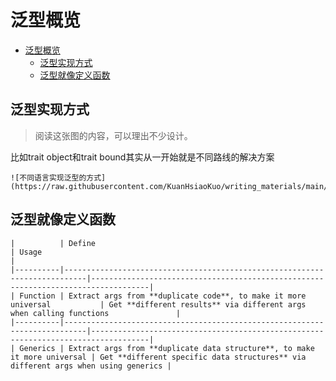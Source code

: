# 泛型概览

<!--ts-->
* [泛型概览](#泛型概览)
   * [泛型实现方式](#泛型实现方式)
   * [泛型就像定义函数](#泛型就像定义函数)

<!-- Created by https://github.com/ekalinin/github-markdown-toc -->
<!-- Added by: runner, at: Sat Oct 22 06:02:11 UTC 2022 -->

<!--te-->

## 泛型实现方式

> 阅读这张图的内容，可以理出不少设计。

比如trait object和trait bound其实从一开始就是不同路线的解决方案

~~~admonish info title='不同语言实现泛型的方式' collapsible=true
![不同语言实现泛型的方式](https://raw.githubusercontent.com/KuanHsiaoKuo/writing_materials/main/imgs/12%EF%BD%9C%E7%B1%BB%E5%9E%8B%E7%B3%BB%E7%BB%9F%EF%BC%9ARust%E7%9A%84%E7%B1%BB%E5%9E%8B%E7%B3%BB%E7%BB%9F%E6%9C%89%E4%BB%80%E4%B9%88%E7%89%B9%E7%82%B9%EF%BC%9F.png)
~~~

## 泛型就像定义函数

```extended-markdown-table
|          | Define                                                                    | Usage                                                                             |
|----------|---------------------------------------------------------------------------|-----------------------------------------------------------------------------------|
| Function | Extract args from **duplicate code**, to make it more universal           | Get **different results** via different args when calling functions               |
|----------|---------------------------------------------------------------------------|-----------------------------------------------------------------------------------|
| Generics | Extract args from **duplicate data structure**, to make it more universal | Get **different specific data structures** via different args when using generics |
```